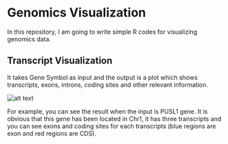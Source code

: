 # Genomics Visualization
In this repository, I am going to write simple R codes for visualizing genomics data. 

## Transcript Visualization
It takes Gene Symbol as input and the output is a plot which shows transcripts, exons, introns, coding sites and other relevant information.

![alt text](https://github.com/HFooladi/Genomics_Visualization/blob/master/PUSL1.PNG)

For example, you can see the result when the input is PUSL1 gene. It is obvious that this gene has been located in Chr1, it has three transcripts and you can see exons and coding sites for each transcripts (blue regions are exon and red regions are CDS).
